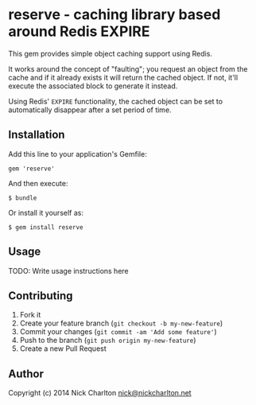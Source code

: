 # reserve - caching library based around Redis EXPIRE

This gem provides simple object caching support using Redis.

It works around the concept of "faulting"; you request an object from the
cache and if it already exists it will return the cached object. If not, it'll
execute the associated block to generate it instead.

Using Redis' `EXPIRE` functionality, the cached object can be set to
automatically disappear after a set period of time.

## Installation

Add this line to your application's Gemfile:

    gem 'reserve'

And then execute:

    $ bundle

Or install it yourself as:

    $ gem install reserve

## Usage

TODO: Write usage instructions here

## Contributing

1. Fork it
2. Create your feature branch (`git checkout -b my-new-feature`)
3. Commit your changes (`git commit -am 'Add some feature'`)
4. Push to the branch (`git push origin my-new-feature`)
5. Create a new Pull Request

## Author

Copyright (c) 2014 Nick Charlton <nick@nickcharlton.net>
